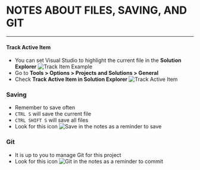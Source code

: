 # NOTES ABOUT FILES, SAVING, AND GIT
---
#### Track Active Item
- You can set Visual Studio to highlight the current file in the **Solution Explorer**
![Track Item Example](/assets/0.0-A.png)
- Go to **Tools > Options > Projects and Solutions > General**
- Check **Track Active Item in Solution Explorer**
![Track Active Item](/assets/0.0-B.png)

### Saving
- Remember to save often
- `CTRL S` will save the current file
- `CTRL SHIFT S` will save all files
- Look for this icon ![Save](/assets/font-awesome-save.png) in the notes as a reminder to save

### Git
- It is up to you to manage Git for this project
- Look for this icon ![Git](/assets/devicons_github_badge.png) in the notes as a reminder to commit